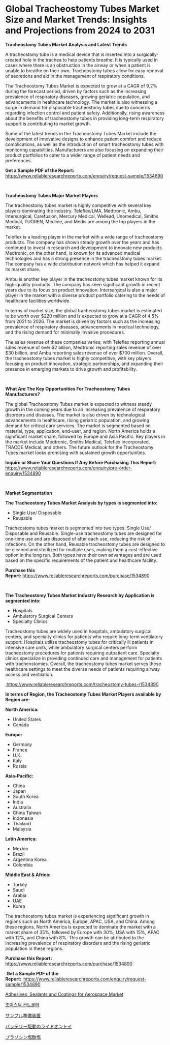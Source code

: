 <p><h1>Global Tracheostomy Tubes Market Size and Market Trends: Insights and Projections from 2024 to 2031</h1></p><p><strong>Tracheostomy Tubes Market Analysis and Latest Trends</strong></p>
<p><p>A tracheostomy tube is a medical device that is inserted into a surgically-created hole in the trachea to help patients breathe. It is typically used in cases where there is an obstruction in the airway or when a patient is unable to breathe on their own. Tracheostomy tubes allow for easy removal of secretions and aid in the management of respiratory conditions.</p><p>The Tracheostomy Tubes Market is expected to grow at a CAGR of 9.2% during the forecast period, driven by factors such as the increasing prevalence of respiratory diseases, growing geriatric population, and advancements in healthcare technology. The market is also witnessing a surge in demand for disposable tracheostomy tubes due to concerns regarding infection control and patient safety. Additionally, rising awareness about the benefits of tracheostomy tubes in providing long-term respiratory support is contributing to market growth.</p><p>Some of the latest trends in the Tracheostomy Tubes Market include the development of innovative designs to enhance patient comfort and reduce complications, as well as the introduction of smart tracheostomy tubes with monitoring capabilities. Manufacturers are also focusing on expanding their product portfolios to cater to a wider range of patient needs and preferences.</p></p>
<p><strong>Get a Sample PDF of the Report:&nbsp;</strong> <a href="https://www.reliableresearchreports.com/enquiry/request-sample/1534890">https://www.reliableresearchreports.com/enquiry/request-sample/1534890</a></p>
<p>&nbsp;</p>
<p><strong>Tracheostomy Tubes Major Market Players</strong></p>
<p><p>The tracheostomy tubes market is highly competitive with several key players dominating the industry. Teleflex/LMA, Medtronic, Ambu, Intersurgical, Carefusion, Mercury Medical, Wellead, Unomedical, Smiths Medical, TUOREN, Medline, and Medis are among the top players in the market.</p><p>Teleflex is a leading player in the market with a wide range of tracheostomy products. The company has shown steady growth over the years and has continued to invest in research and development to innovate new products. Medtronic, on the other hand, is known for its advanced medical technologies and has a strong presence in the tracheostomy tubes market. The company has a wide distribution network which has helped it expand its market share.</p><p>Ambu is another key player in the tracheostomy tubes market known for its high-quality products. The company has seen significant growth in recent years due to its focus on product innovation. Intersurgical is also a major player in the market with a diverse product portfolio catering to the needs of healthcare facilities worldwide.</p><p>In terms of market size, the global tracheostomy tubes market is estimated to be worth over $220 million and is expected to grow at a CAGR of 4.5% from 2021 to 2026. The market is driven by factors such as the increasing prevalence of respiratory diseases, advancements in medical technology, and the rising demand for minimally invasive procedures.</p><p>The sales revenue of these companies varies, with Teleflex reporting annual sales revenue of over $2 billion, Medtronic reporting sales revenue of over $30 billion, and Ambu reporting sales revenue of over $700 million. Overall, the tracheostomy tubes market is highly competitive, with key players focusing on product innovation, strategic partnerships, and expanding their presence in emerging markets to drive growth and profitability.</p></p>
<p>&nbsp;</p>
<p><strong>What Are The Key Opportunities For Tracheostomy Tubes Manufacturers?</strong></p>
<p><p>The global Tracheostomy Tubes market is expected to witness steady growth in the coming years due to an increasing prevalence of respiratory disorders and diseases. The market is also driven by technological advancements in healthcare, rising geriatric population, and growing demand for critical care services. The market is segmented based on material, type, application, end-user, and region. North America holds a significant market share, followed by Europe and Asia Pacific. Key players in the market include Medtronic, Smiths Medical, Teleflex Incorporated, TRACOE Medical, and others. The future outlook for the Tracheostomy Tubes market looks promising with sustained growth opportunities.</p></p>
<p><strong>Inquire or Share Your Questions If Any Before Purchasing This Report:</strong> <a href="https://www.reliableresearchreports.com/enquiry/pre-order-enquiry/1534890">https://www.reliableresearchreports.com/enquiry/pre-order-enquiry/1534890</a></p>
<p>&nbsp;</p>
<p><strong>Market Segmentation</strong></p>
<p><strong>The Tracheostomy Tubes Market Analysis by types is segmented into:</strong></p>
<p><ul><li>Single Use/ Disposable</li><li>Reusable</li></ul></p>
<p><p>Tracheostomy tubes market is segmented into two types: Single Use/ Disposable and Reusable. Single-use tracheostomy tubes are designed for one-time use and are disposed of after each use, reducing the risk of infections. On the other hand, Reusable tracheostomy tubes are designed to be cleaned and sterilized for multiple uses, making them a cost-effective option in the long run. Both types have their own advantages and are used based on the specific requirements of the patient and healthcare facility.</p></p>
<p><strong>Purchase this Report:&nbsp;</strong><a href="https://www.reliableresearchreports.com/purchase/1534890">https://www.reliableresearchreports.com/purchase/1534890</a></p>
<p>&nbsp;</p>
<p><strong>The Tracheostomy Tubes Market Industry Research by Application is segmented into:</strong></p>
<p><ul><li>Hospitals</li><li>Ambulatory Surgical Centers</li><li>Specialty Clinics</li></ul></p>
<p><p>Tracheostomy tubes are widely used in hospitals, ambulatory surgical centers, and specialty clinics for patients who require long-term ventilatory support. Hospitals utilize tracheostomy tubes for critically ill patients in intensive care units, while ambulatory surgical centers perform tracheostomy procedures for patients requiring outpatient care. Specialty clinics specialize in providing continued care and management for patients with tracheostomies. Overall, the tracheostomy tubes market serves these healthcare settings to meet the diverse needs of patients requiring airway access and ventilation.</p></p>
<p><a href="https://www.reliableresearchreports.com/tracheostomy-tubes-r1534890">&nbsp;https://www.reliableresearchreports.com/tracheostomy-tubes-r1534890</a></p>
<p><strong>In terms of Region, the Tracheostomy Tubes Market Players available by Region are:</strong></p>
<p>
    <p> <strong> North America: </strong>
        <ul>
            <li>United States</li>
            <li>Canada</li>
        </ul>
        </p> 
    <p> <strong> Europe: </strong>
        <ul>
            <li>Germany</li>
            <li>France</li>
            <li>U.K.</li>
            <li>Italy</li>
            <li>Russia</li>
        </ul>
        </p> 
    <p> <strong> Asia-Pacific: </strong>
        <ul>
            <li>China</li>
            <li>Japan</li>
            <li>South Korea</li>
            <li>India</li>
            <li>Australia</li>
            <li>China Taiwan</li>
            <li>Indonesia</li>
            <li>Thailand</li>
            <li>Malaysia</li>
        </ul>
        </p> 
    <p> <strong> Latin America: </strong>
        <ul>
            <li>Mexico</li>
            <li>Brazil</li>
            <li>Argentina Korea</li>
            <li>Colombia</li>
        </ul>
        </p> 
    <p> <strong> Middle East & Africa: </strong>
        <ul>
            <li>Turkey</li>
            <li>Saudi</li>
            <li>Arabia</li>
            <li>UAE</li>
            <li>Korea</li>
        </ul>
    </p>
    </p>
<p><p>The tracheostomy tubes market is experiencing significant growth in regions such as North America, Europe, APAC, USA, and China. Among these regions, North America is expected to dominate the market with a market share of 35%, followed by Europe with 30%, USA with 15%, APAC with 12%, and China with 8%. This growth can be attributed to the increasing prevalence of respiratory disorders and the rising geriatric population in these regions.</p></p>
<p><strong>Purchase this Report: </strong><a href="https://www.reliableresearchreports.com/purchase/1534890">https://www.reliableresearchreports.com/purchase/1534890</a></p>
<p>&nbsp;<strong>Get a Sample PDF of the Report:&nbsp;&nbsp;</strong><a href="https://www.reliableresearchreports.com/enquiry/request-sample/1534890">https://www.reliableresearchreports.com/enquiry/request-sample/1534890</a></p>
<p><strong></strong></p>
<p><p><a href="https://issuu.com/reportprime-2/docs/adhesives-sealants-and-coatings-for-aerospace-mark">Adhesives, Sealants and Coatings for Aerospace Market</a></p><p><a href="https://medium.com/@jeralderzog65756e/%EC%A1%B0%EC%9D%B4%EC%8A%A4%ED%8B%B1-%EC%BB%A8%ED%8A%B8%EB%A1%A4%EB%9F%AC-%EC%8B%9C%EC%9E%A5%EC%9D%80-%EC%8B%9C%EC%9E%A5-%EC%A0%90%EC%9C%A0%EC%9C%A8-%EA%B7%9C%EB%AA%A8-%EB%B0%8F-2031%EB%85%84%EA%B9%8C%EC%A7%80%EC%9D%98-%EC%98%88%EC%83%81-%EC%98%88%EC%B8%A1%EC%97%90-%EC%A4%91%EC%A0%90%EC%9D%84-%EB%91%A1%EB%8B%88%EB%8B%A4-4ac563ef8816">조이스틱 컨트롤러</a></p><p><a href="https://medium.com/@orlohagenes_12279/%E3%82%B5%E3%83%B3%E3%83%97%E3%83%AB%E8%AA%BF%E8%A3%BD%E8%A3%85%E7%BD%AE%E5%B8%82%E5%A0%B4%E3%81%AE%E3%83%A1%E3%83%88%E3%83%AA%E3%82%AF%E3%82%B9%E3%82%92%E8%A7%A3%E8%AA%AD%E3%81%99%E3%82%8B-%E5%B8%82%E5%A0%B4%E3%82%B7%E3%82%A7%E3%82%A2-%E3%83%88%E3%83%AC%E3%83%B3%E3%83%89-%E3%81%8A%E3%82%88%E3%81%B3%E6%88%90%E9%95%B7%E3%83%91%E3%82%BF%E3%83%BC%E3%83%B3-bb41e1ecbf46">サンプル準備装置</a></p><p><a href="https://github.com/schmahlson/Market-Research-Report-List-1/blob/main/273300748710.md">バッテリー駆動のライドオントイ</a></p><p><a href="https://medium.com/@thomassandoval55/%E3%83%97%E3%83%A9%E3%82%BE%E3%82%B7%E3%83%B3%E5%A1%A9%E9%85%B8%E5%A1%A9%E5%B8%82%E5%A0%B4%E3%81%AE%E6%8C%87%E6%A8%99%E3%81%AE%E8%A7%A3%E8%AA%AD-%E5%B8%82%E5%A0%B4%E3%82%B7%E3%82%A7%E3%82%A2-%E3%83%88%E3%83%AC%E3%83%B3%E3%83%89-%E6%88%90%E9%95%B7%E3%83%91%E3%82%BF%E3%83%BC%E3%83%B3-4346b8abf85a">プラゾシン塩酸塩</a></p></p>